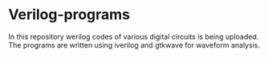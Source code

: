 # Verilog-programs

In this repository werilog codes of various digital circuits is being uploaded. The programs are written using iverilog and gtkwave for waveform analysis.
